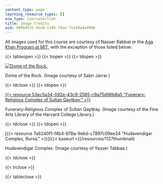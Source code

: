 ```yaml
---
content_type: page
learning_resource_types: []
ocw_type: CourseSection
title: Image Credits
uid: 8908d535-8bc0-1186-79ae-fe1d9a4e4986
---
```


All images used for this course are courtesy of Nasser Rabbat or the [Aga Khan Program at MIT](http://akpia.mit.edu/), with the exception of those listed below:

{{< tableopen >}}
{{< tropen >}}
{{< tdopen >}}


[![Dome of the Rock.](/courses/architecture/4-614-religious-architecture-and-islamic-cultures-fall-2002/lecture-notes/1005thumbnail.jpg)](http://archnet.org/library/images/one-image.tcl?image_id=28878&collection_id=)

Dome of the Rock. (Image courtesy of Sabri Jarrar.)


{{< tdclose >}}
{{< tdopen >}}


[{{< resource 53ec5a34-092e-43c9-2565-c9a75d96b8a5 "Funerary-Religious Complex of Sultan Qaytbay." >}}](http://archnet.org/library/images/one-image.tcl?image_id=17713&collection_id=)

Funerary-Religious Complex of Sultan Qaytbay. (Image courtesy of the Fine Arts Library of the Harvard College Library.)


{{< tdclose >}}
{{< tdopen >}}


[{{< resource 7a6240f1-f4b4-978a-9ebd-c7897c09ee24 "Hudavendigar Complex, Bursa." >}}]({{< baseurl >}}/resources/1127thumbnail)

Hudavendigar Complex. (Image courtesy of Yasser Tabbaa.)


{{< tdclose >}}

{{< trclose >}}

{{< tableclose >}}